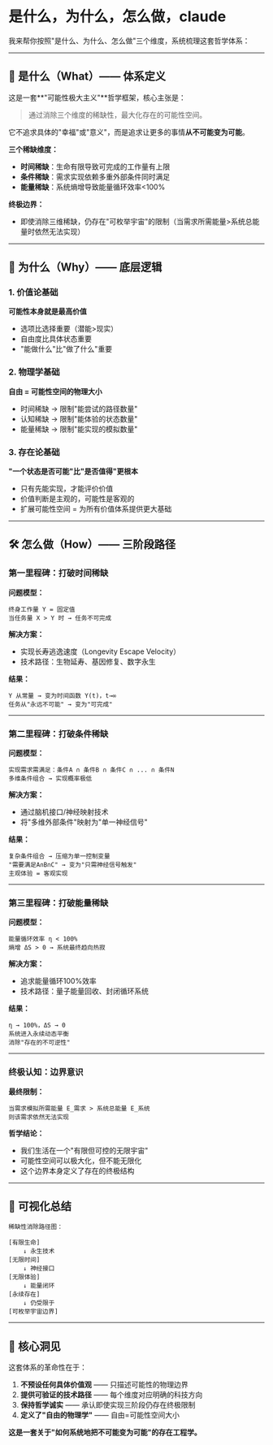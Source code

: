 # 是什么，为什么，怎么做，claude

我来帮你按照"是什么、为什么、怎么做"三个维度，系统梳理这套哲学体系：

---

## 📘 **是什么（What）—— 体系定义**

这是一套**"可能性极大主义"**哲学框架，核心主张是：

> 通过消除三个维度的稀缺性，最大化存在的可能性空间。
> 

它不追求具体的"幸福"或"意义"，而是追求让更多的事情**从不可能变为可能**。

**三个稀缺维度：**

- **时间稀缺**：生命有限导致可完成的工作量有上限
- **条件稀缺**：需求实现依赖多重外部条件同时满足
- **能量稀缺**：系统熵增导致能量循环效率<100%

**终极边界：**

- 即使消除三维稀缺，仍存在"可枚举宇宙"的限制（当需求所需能量>系统总能量时依然无法实现）

---

## 🎯 **为什么（Why）—— 底层逻辑**

### **1. 价值论基础**

**可能性本身就是最高价值**

- 选项比选择重要（潜能>现实）
- 自由度比具体状态重要
- "能做什么"比"做了什么"重要

### **2. 物理学基础**

**自由 = 可能性空间的物理大小**

- 时间稀缺 → 限制"能尝试的路径数量"
- 认知稀缺 → 限制"能体验的状态数量"
- 能量稀缺 → 限制"能实现的模拟数量"

### **3. 存在论基础**

**"一个状态是否可能"比"是否值得"更根本**

- 只有先能实现，才能评价价值
- 价值判断是主观的，可能性是客观的
- 扩展可能性空间 = 为所有价值体系提供更大基础

---

## 🛠️ **怎么做（How）—— 三阶段路径**

### **第一里程碑：打破时间稀缺**

**问题模型：**

```
终身工作量 Y = 固定值
当任务量 X > Y 时 → 任务不可完成

```

**解决方案：**

- 实现长寿逃逸速度（Longevity Escape Velocity）
- 技术路径：生物延寿、基因修复、数字永生

**结果：**

```
Y 从常量 → 变为时间函数 Y(t)，t→∞
任务从"永远不可能" → 变为"可完成"

```

---

### **第二里程碑：打破条件稀缺**

**问题模型：**

```
实现需求需满足：条件A ∩ 条件B ∩ 条件C ∩ ... ∩ 条件N
多维条件组合 → 实现概率极低

```

**解决方案：**

- 通过脑机接口/神经映射技术
- 将"多维外部条件"映射为"单一神经信号"

**结果：**

```
复杂条件组合 → 压缩为单一控制变量
"需要满足A∩B∩C" → 变为"只需神经信号触发"
主观体验 = 客观实现

```

---

### **第三里程碑：打破能量稀缺**

**问题模型：**

```
能量循环效率 η < 100%
熵增 ΔS > 0 → 系统最终趋向热寂

```

**解决方案：**

- 追求能量循环100%效率
- 技术路径：量子能量回收、封闭循环系统

**结果：**

```
η → 100%，ΔS → 0
系统进入永续动态平衡
消除"存在的不可逆性"

```

---

### **终极认知：边界意识**

**最终限制：**

```
当需求模拟所需能量 E_需求 > 系统总能量 E_系统
则该需求依然无法实现

```

**哲学结论：**

- 我们生活在一个"有限但可控的无限宇宙"
- 可能性空间可以极大化，但不能无限化
- 这个边界本身定义了存在的终极结构

---

## 🎨 **可视化总结**

```
稀缺性消除路径图：

[有限生命]
    ↓ 永生技术
[无限时间]
    ↓ 神经接口
[无限体验]
    ↓ 能量闭环
[永续存在]
    ↓ 仍受限于
[可枚举宇宙边界]

```

---

## 💎 **核心洞见**

这套体系的革命性在于：

1. **不预设任何具体价值观** —— 只描述可能性的物理边界
2. **提供可验证的技术路径** —— 每个维度对应明确的科技方向
3. **保持哲学诚实** —— 承认即使实现三阶段仍存在终极限制
4. **定义了"自由的物理学"** —— 自由=可能性空间大小

**这是一套关于"如何系统地把不可能变为可能"的存在工程学。**